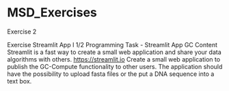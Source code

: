 # MSD_Exercises

Exercise 2

Exercise Streamlit App I 1/2
Programming Task - Streamlit App GC Content
Streamlit is a fast way to create a small web application and share
your data algorithms with others.
https://streamlit.io
Create a small web application to publish the GC-Compute
functionality to other users. The application should have the
possibility to upload fasta files or the put a DNA sequence into a
text box.